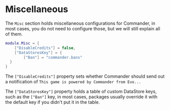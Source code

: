 # Miscellaneous
The `Misc` section holds miscellaneous configurations for Commander, in most cases, you do not need to configure those, but we will still explain all of them.

```lua
module.Misc = {
	["DisableCredits"] = false,
	["DataStoresKey"] = {
		["Ban"] = "commander.bans"
  }
}
```

The `["DisableCredits"]` property sets whether Commander should send out a notification of `This game is powered by Commander from Evo...`

The `["DataStoresKey"]` property holds a table of custom DataStore keys, such as the `["Ban"]` key, in most cases, packages usually override it with the default key if you didn't put it in the table.